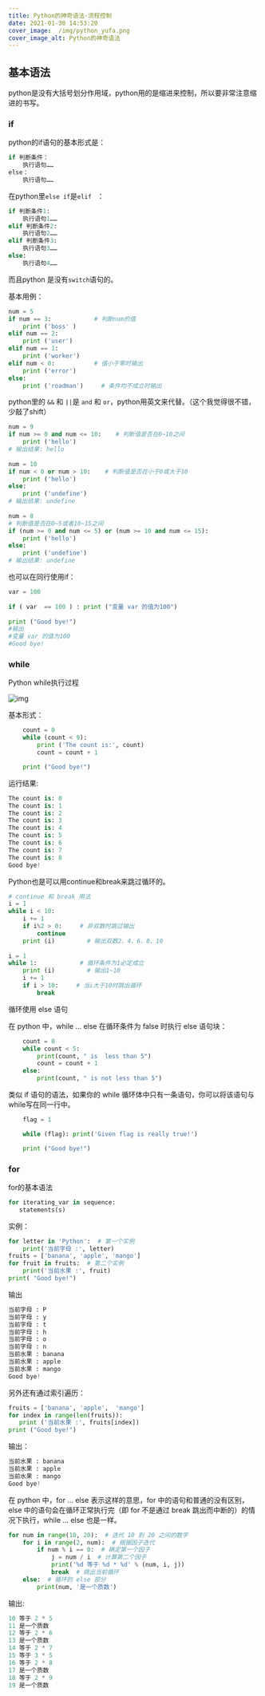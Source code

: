 ```yaml
---
title: Python的神奇语法-流程控制
date: 2021-01-30 14:53:20
cover_image:  /img/python_yufa.png
cover_image_alt: Python的神奇语法
---
```


## 基本语法

python是没有大括号划分作用域，python用的是缩进来控制，所以要非常注意缩进的书写。

### if 

python的if语句的基本形式是：

``` python
if 判断条件：
    执行语句……
else：
    执行语句……
```

在python里`else if`是`elif ` ：

``` python
if 判断条件1:
    执行语句1……
elif 判断条件2:
    执行语句2……
elif 判断条件3:
    执行语句3……
else:
    执行语句4……
```

而且python 是没有`switch`语句的。

基本用例：

``` python
num = 5     
if num == 3:            # 判断num的值
    print ('boss' )       
elif num == 2:
    print ('user')
elif num == 1:
    print ('worker')
elif num < 0:           # 值小于零时输出
    print ('error')
else:
    print ('roadman')     # 条件均不成立时输出
```

python里的 `&&` 和 `||`是 `and` 和 `or`，python用英文来代替。（这个我觉得很不错，少敲了shift）

``` python
num = 9
if num >= 0 and num <= 10:    # 判断值是否在0~10之间
    print ('hello')
# 输出结果: hello
 
num = 10
if num < 0 or num > 10:    # 判断值是否在小于0或大于10
    print ('hello')
else:
    print ('undefine')
# 输出结果: undefine
 
num = 8
# 判断值是否在0~5或者10~15之间
if (num >= 0 and num <= 5) or (num >= 10 and num <= 15):    
    print ('hello')
else:
    print ('undefine')
# 输出结果: undefine
```

也可以在同行使用if：

``` python
var = 100 
 
if ( var  == 100 ) : print ("变量 var 的值为100")
 
print ("Good bye!")
#输出
#变量 var 的值为100
#Good bye!
```

### while

Python while执行过程

![img](https://s3.ax1x.com/2021/01/30/ykismD.gif)

基本形式：

``` python
    count = 0
    while (count < 9):
        print ('The count is:', count)
        count = count + 1

    print ("Good bye!")
```

运行结果:

``` python
The count is: 0
The count is: 1
The count is: 2
The count is: 3
The count is: 4
The count is: 5
The count is: 6
The count is: 7
The count is: 8
Good bye!
```

Python也是可以用continue和break来跳过循环的。

``` python
# continue 和 break 用法
i = 1
while i < 10:   
    i += 1
    if i%2 > 0:     # 非双数时跳过输出
        continue
    print (i)         # 输出双数2、4、6、8、10
 
i = 1
while 1:            # 循环条件为1必定成立
    print (i)         # 输出1~10
    i += 1
    if i > 10:     # 当i大于10时跳出循环
        break
```

循环使用 else 语句

在 python 中，while … else 在循环条件为 false 时执行 else 语句块：

``` python
    count = 0
    while count < 5:
        print(count, " is  less than 5")
        count = count + 1
    else:
        print(count, " is not less than 5")
```

类似 if 语句的语法，如果你的 while 循环体中只有一条语句，你可以将该语句与while写在同一行中。

``` python
    flag = 1

    while (flag): print('Given flag is really true!')

    print ("Good bye!")
```

### for

for的基本语法

```python
for iterating_var in sequence:
   statements(s)
```
实例：

```python
for letter in 'Python':  # 第一个实例
    print('当前字母 :', letter)
fruits = ['banana', 'apple', 'mango']
for fruit in fruits:  # 第二个实例
    print('当前水果 :', fruit)
print( "Good bye!")
```

输出

``` python
当前字母 : P
当前字母 : y
当前字母 : t
当前字母 : h
当前字母 : o
当前字母 : n
当前水果 : banana
当前水果 : apple
当前水果 : mango
Good bye!
```

另外还有通过索引遍历：

``` python
fruits = ['banana', 'apple',  'mango']
for index in range(len(fruits)):
   print ('当前水果 :', fruits[index])
print ("Good bye!")
```

输出：

```python
当前水果 : banana
当前水果 : apple
当前水果 : mango
Good bye!
```
在 python 中，for … else 表示这样的意思，for 中的语句和普通的没有区别，else 中的语句会在循环正常执行完（即 for 不是通过 break 跳出而中断的）的情况下执行，while … else 也是一样。
```python
for num in range(10, 20):  # 迭代 10 到 20 之间的数字
    for i in range(2, num):  # 根据因子迭代
        if num % i == 0:  # 确定第一个因子
            j = num / i  # 计算第二个因子
            print('%d 等于 %d * %d' % (num, i, j))
            break  # 跳出当前循环
    else:  # 循环的 else 部分
        print(num, '是一个质数')
```

输出:

```python
10 等于 2 * 5
11 是一个质数
12 等于 2 * 6
13 是一个质数
14 等于 2 * 7
15 等于 3 * 5
16 等于 2 * 8
17 是一个质数
18 等于 2 * 9
19 是一个质数
```